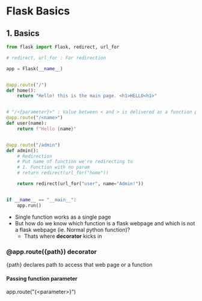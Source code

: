 # Flask Basics

## 1. Basics

```python
from flask import Flask, redirect, url_for

# redirect, url_for : For redirection

app = Flask(__name__)


@app.route("/")
def home():
    return "Hello! this is the main page. <h1>HELLO<h1>"


# "/<{parameter}>" : Value between < and > is delivered as a function parameter.
@app.route("/<name>")
def user(name):
    return f"Hello {name}"


@app.route("/admin")
def admin():
    # Redirection
    # Put name of function we're redirecting to
    # 1. Function with no param
    # return redirect(url_for("home"))

    return redirect(url_for("user", name="Admin!"))


if __name__ == "__main__":
    app.run()

```

- Single function works as a single page
- But how do we know which function is a flask webpage and which is not a flask webpage (ie. Normal python function)?
  - Thats where **decorator** kicks in

### @app.route({path}) decorator

{path} declares path to access that web page or a function

#### Passing function parameter

app.route("{\<parameter\>}")
